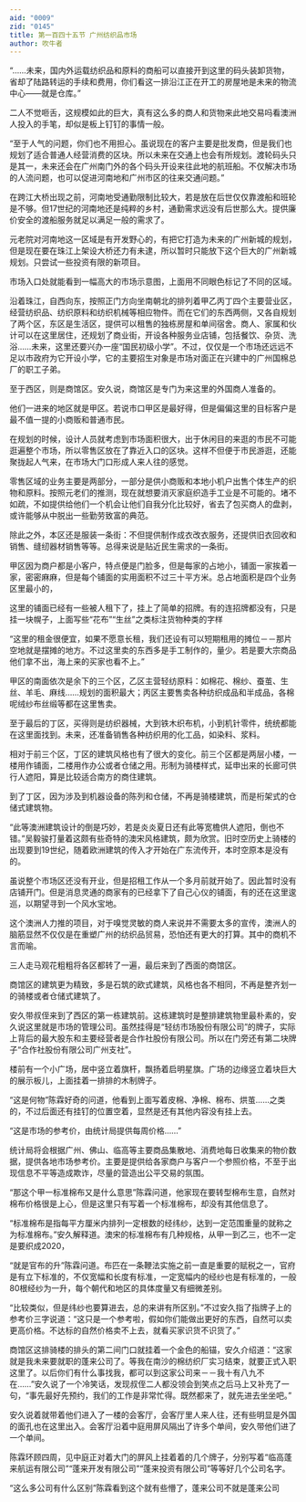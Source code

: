 ```yaml
---
aid: "0009"
zid: "0145"
title: 第一百四十五节 广州纺织品市场
author: 吹牛者
---
```


“……未来，国内外运载纺织品和原料的商船可以直接开到这里的码头装卸货物，省却了陆路转运的手续和费用，你们看这一排沿江正在开工的房屋地是未来的物流中心――就是仓库。”

二人不觉咂舌，这规模如此的巨大，真有这么多的商人和货物来此地交易吗看澳洲人投入的手笔，却似是板上钉钉的事情一般。

“至于人气的问题，你们也不用担心。虽说现在的客户主要是批发商，但是我们也规划了适合普通人经营消费的区块。所以未来在交通上也会有所规划。渡轮码头只是其一，未来还会在广州南门外的各个码头开设来往此地的航班船。不仅解决市场的人流问题，也可以促进河南地和广州市区的往来交通问题。”

在跨江大桥出现之前，河南地受通勤限制比较大，若是放在后世仅仅靠渡船和班轮是不够。但17世纪的河南地还是纯粹的乡村，通勤需求远没有后世那么大。提供廉价安全的渡船服务就足以满足一般的需求了。

元老院对河南地这一区域是有开发野心的，有把它打造为未来的广州新城的规划，但是现在要在珠江上架设大桥还力有未逮，所以暂时只能放下这个巨大的广州新城规划。只尝试一些投资有限的新项目。

市场入口处就能看到一幅高大的市场示意图，上面用不同眼色标记了不同的区域。

沿着珠江，自西向东，按照正门方向坐南朝北的排列着甲乙丙丁四个主要营业区，经营纺织品、纺织原料和纺织机械等相应物件。而在它们的东西两侧，又各自规划了两个区，东区是生活区，提供可以租售的独栋房屋和单间宿舍。商人、家属和伙计可以在这里居住，还规划了商业街，开设各种服务业店铺，包括餐饮、杂货、洗浴……未来，这里还要兴办一座“国民初级小学”。不过，仅仅是一个市场还远远不足以市政府为它开设小学，它的主要招生对象是市场对面正在兴建中的广州国棉总厂的职工子弟。

至于西区，则是商馆区。安久说，商馆区是专门为来这里的外国商人准备的。

他们一进来的地区就是甲区。若说市口甲区是最好得，但是偏偏这里的目标客户是最不值一提的小商贩和普通市民。

在规划的时候，设计人员就考虑到市场面积很大，出于休闲目的来逛的市民不可能逛遍整个市场，所以零售区放在了靠近入口的区块。这样不但便于市民游逛，还能聚拢起人气来，在市场大门口形成人来人往的感觉。

零售区域的业务主要是两部分，一部分是供小商贩和本地小机户出售个体生产的织物和原料。按照元老们的推测，现在就想要消灭家庭织造手工业是不可能的。堵不如疏，不如提供给他们一个机会让他们自我分化比较好，省去了包买商人的盘剥，或许能够从中脱出一些勤劳致富的典范。

除此之外，本区还是服装一条街：不但提供制作成衣改衣服务，还提供旧衣回收和销售、缝纫器材销售等等。总得来说是贴近民生需求的一条街。



甲区因为商户都是小客户，特点便是门脸多，但是每家的占地小，铺面一家挨着一家，密密麻麻，但是每个铺面的实用面积不过三十平方米。总占地面积是四个业务区里最小的，

这里的铺面已经有一些被人租下了，挂上了简单的招牌。有的连招牌都没有，只是挂一块幌子，上面写些“花布”“生丝”之类标注货物种类的字样

“这里的租金很便宜，如果不愿意长租，我们还设有可以短期租用的摊位－－那片空地就是摆摊的地方。不过这里卖的东西多是手工制作的，量少。若是要大宗商品他们拿不出，海上来的买家也看不上。”

甲区的南面依次是余下的三个区，乙区主营轻纺原料：如棉花、棉纱、蚕茧、生丝、羊毛、麻线……规划的面积最大；丙区主要售卖各种纺织成品和半成品，各棉呢绒纱布丝缎等都在这里售卖。

至于最后的丁区，买得则是纺织器械，大到铁木织布机，小到机针零件，统统都能在这里面找到。未来，还准备销售各种纺织用的化工品，如染料、浆料。

相对于前三个区，丁区的建筑风格也有了很大的变化。前三个区都是两层小楼，一楼用作铺面，二楼用作办公或者仓储之用。形制为骑楼样式，延申出来的长廊可供行人遮阳，算是比较适合南方的商住建筑。

到了丁区，因为涉及到机器设备的陈列和仓储，不再是骑楼建筑，而是桁架式的仓储式建筑物。

“此等澳洲建筑设计的倒是巧妙，若是炎炎夏日还有此等宽檐供人遮阳，倒也不错。”吴毅骏打量着这颇有些奇特的澳宋风格建筑，颇为欣赏。旧时空历史上骑楼的出现要到19世纪，随着欧洲建筑的传入才开始在广东流传开，本时空原本是没有的。

虽说整个市场区还没有开业，但是招租工作从一个多月前就开始了。因此暂时没有店铺开门。但是消息灵通的商家有的已经拿下了自己心仪的铺面，有的还在这里逡巡，以期望寻到一个风水宝地。

这个澳洲人力推的项目，对于嗅觉灵敏的商人来说并不需要太多的宣传，澳洲人的脑筋显然不仅仅是在重塑广州的纺织品贸易，恐怕还有更大的打算。其中的商机不言而喻。

三人走马观花粗粗将各区都转了一遍，最后来到了西面的商馆区。

商馆区的建筑更为精致，多是石筑的欧式建筑，风格也各不相同，不再是整齐划一的骑楼或者仓储式建筑了。

安久带叔侄来到了西区的第一栋建筑前。这栋建筑时是整排建筑物里最朴素的，安久说这里就是市场的管理公司。虽然挂得是“轻纺市场股份有限公司”的牌子，实际上背后的最大股东和主要经营者是合作社股份有限公司。所以在门旁还有第二块牌子“合作社股份有限公司广州支社”。

楼前有一个小广场，居中竖立着旗杆，飘扬着启明星旗。广场的边缘竖立着块巨大的展示板儿，上面挂着一排排的木制牌子。

“这是何物”陈霖好奇的问道，他看到上面写着皮棉、净棉、棉布、烘茧……之类的，不过后面还有挂钉的位置空着，显然是还有其他内容没有挂上去。

“这是市场的参考价，由统计局提供每周价格……”

统计局将会根据广州、佛山、临高等主要商品集散地、消费地每日收集来的物价数据，提供各地市场参考价。主要是提供给各家商户与客户一个参照价格，不至于出现信息不平等造成欺诈，尽量的营造出公平交易的氛围。

“那这个甲一标准棉布又是什么意思”陈霖问道，他家现在要转型棉布生意，自然对棉布价格很是上心，但是这里只有写着一个标准棉布，却没有其他信息了。

“标准棉布是指每平方厘米内排列一定根数的经纬纱，达到一定范围重量的就称之为标准棉布。”安久解释道。澳宋的标准棉布有几种规格，从甲一到乙三，也不一定是要织成2020，

“就是官布的升”陈霖问道。布匹在一条鞭法实施之前一直是重要的赋税之一，官府是有立下标准的，不仅宽幅和长度有标准，一定宽幅内的经纱也是有标准的，一般80根经纱为一升，每个朝代和地区的具体度量又有细微差别。

“比较类似，但是纬纱也要算进去，总的来讲有所区别。”不过安久指了指牌子上的参考价三字说道：“这只是一个参考啦，假如你们能做出更好的东西，自然可以卖更高价格。不达标的自然价格卖不上去，就看买家识货不识货了。”

商馆区这排骑楼的排头的第二间门口就挂着一个金色的船锚，安久介绍道：“这家就是我未来要就职的蓬来公司了。等我在南沙的棉纺织厂实习结束，就要正式入职这里了。以后你们有什么事找我，都可以到这家公司来－－我十有八九不在……”安久说了一个冷笑话，发现叔侄二人都没领会到笑点之后马上又补充了一句，“事先最好先预约，我们的工作是非常忙得。既然都来了，就先进去坐坐吧。”

安久说着就带着他们进入了一楼的会客厅，会客厅里人来人往，还有些明显是外国的面孔也在这里出入。会客厅沿着中庭用屏风隔出了许多个单间，安久带他们进了一个单间。

陈霖环顾四周，见中庭正对着大门的屏风上挂着着的几个牌子，分别写着“临高蓬来航运有限公司”“蓬来开发有限公司”“蓬来投资有限公司”等等好几个公司名字。

“这么多公司有什么区别”陈霖看到这个就有些懵了，蓬来公司不就是蓬来公司

